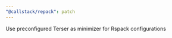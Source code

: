 ```yaml
---
"@callstack/repack": patch
---
```


Use preconfigured Terser as minimizer for Rspack configurations
